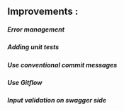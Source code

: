 ## Improvements :

##### Error management

##### Adding unit tests

##### Use conventional commit messages

##### Use Gitflow

##### Input validation on swagger side

##### 